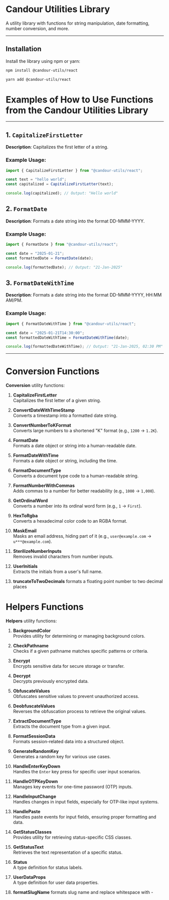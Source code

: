 # Candour Utilities Library

A utility library with functions for string manipulation, date formatting, number conversion, and more.

---

## Installation

Install the library using npm or yarn:

```bash
npm install @candour-utils/react
```

```bash
yarn add @candour-utils/react
```

# Examples of How to Use Functions from the Candour Utilities Library

---

## 1. `CapitalizeFirstLetter`

**Description**: Capitalizes the first letter of a string.

### Example Usage:

```typescript
import { CapitalizeFirstLetter } from "@candour-utils/react";

const text = "hello world";
const capitalized = CapitalizeFirstLetter(text);

console.log(capitalized); // Output: "Hello world"
```

## 2. `FormatDate`

**Description**: Formats a date string into the format DD-MMM-YYYY.

### Example Usage:

```typescript
import { FormatDate } from "@candour-utils/react";

const date = "2025-01-21";
const formattedDate = FormatDate(date);

console.log(formattedDate); // Output: "21-Jan-2025"
```

## 3. `FormatDateWithTime`

**Description**: Formats a date string into the format DD-MMM-YYYY, HH:MM AM/PM.

### Example Usage:

```typescript
import { FormatDateWithTime } from "@candour-utils/react";

const date = "2025-01-21T14:30:00";
const formattedDateWithTime = FormatDateWithTime(date);

console.log(formattedDateWithTime); // Output: "21-Jan-2025, 02:30 PM"
```

---

# Conversion Functions

**Conversion** utility functions:

1. **CapitalizeFirstLetter**  
   Capitalizes the first letter of a given string.

2. **ConvertDateWithTimeStamp**  
   Converts a timestamp into a formatted date string.

3. **ConvertNumberToKFormat**  
   Converts large numbers to a shortened "K" format (e.g., `1200` → `1.2K`).

4. **FormatDate**  
   Formats a date object or string into a human-readable date.

5. **FormatDateWithTime**  
   Formats a date object or string, including the time.

6. **FormatDocumentType**  
   Converts a document type code to a human-readable string.

7. **FormatNumberWithCommas**  
   Adds commas to a number for better readability (e.g., `1000` → `1,000`).

8. **GetOrdinalWord**  
   Converts a number into its ordinal word form (e.g., `1` → `First`).

9. **HexToRgba**  
   Converts a hexadecimal color code to an RGBA format.

10. **MaskEmail**  
    Masks an email address, hiding part of it (e.g., `user@example.com` → `u***@example.com`).

11. **SterilizeNumberInputs**  
    Removes invalid characters from number inputs.

12. **UserInitials**  
    Extracts the initials from a user's full name.

13. **truncateToTwoDecimals**
   formats a floating point number to two decimal places

# Helpers Functions

**Helpers** utility functions:

1. **BackgroundColor**  
   Provides utility for determining or managing background colors.

2. **CheckPathname**  
   Checks if a given pathname matches specific patterns or criteria.

3. **Encrypt**  
   Encrypts sensitive data for secure storage or transfer.

4. **Decrypt**  
   Decrypts previously encrypted data.

5. **ObfuscateValues**  
   Obfuscates sensitive values to prevent unauthorized access.

6. **DeobfuscateValues**  
   Reverses the obfuscation process to retrieve the original values.

7. **ExtractDocumentType**  
   Extracts the document type from a given input.

8. **FormatSessionData**  
   Formats session-related data into a structured object.

9. **GenerateRandomKey**  
   Generates a random key for various use cases.

10. **HandleEnterKeyDown**  
    Handles the `Enter` key press for specific user input scenarios.

11. **HandleOTPKeyDown**  
    Manages key events for one-time password (OTP) inputs.

12. **HandleInputChange**  
    Handles changes in input fields, especially for OTP-like input systems.

13. **HandlePaste**  
    Handles paste events for input fields, ensuring proper formatting and data.

14. **GetStatusClasses**  
    Provides utility for retrieving status-specific CSS classes.

15. **GetStatusText**  
    Retrieves the text representation of a specific status.

16. **Status**  
    A type definition for status labels.

17. **UserDataProps**  
    A type definition for user data properties.

18. **formatSlugName**
   formats slug name and replace whitespace with -

